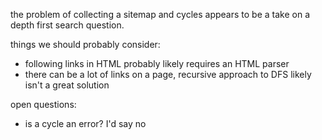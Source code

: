 the problem of collecting a sitemap and cycles appears to be a take on a depth
first search question.

things we should probably consider:
* following links in HTML probably likely requires an HTML parser
* there can be a lot of links on a page, recursive approach to DFS likely isn't a great solution

open questions:
* is a cycle an error? I'd say no
